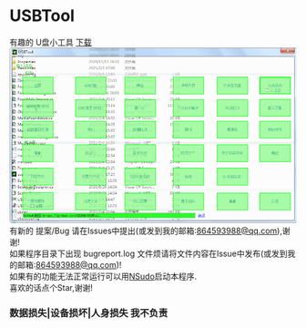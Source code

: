 ﻿# USBTool  
有趣的 U盘小工具
<a href="https://github.com/ISDHN/USBTool/raw/master/USBTool/ut.exe">下载</a>  
![屏幕截图](/USBTool/snap.png)
有新的 提案/Bug  请在Issues中提出(或发到我的邮箱:864593988@qq.com),谢谢!  
如果程序目录下出现 bugreport.log 文件烦请将文件内容在Issue中发布(或发到我的邮箱:864593988@qq.com)!  
如果有的功能无法正常运行可以用<a href="https://github.com/M2Team/NSudo">NSudo</a>启动本程序.  
喜欢的话点个Star,谢谢!  
### 数据损失|设备损坏|人身损失 我不负责
